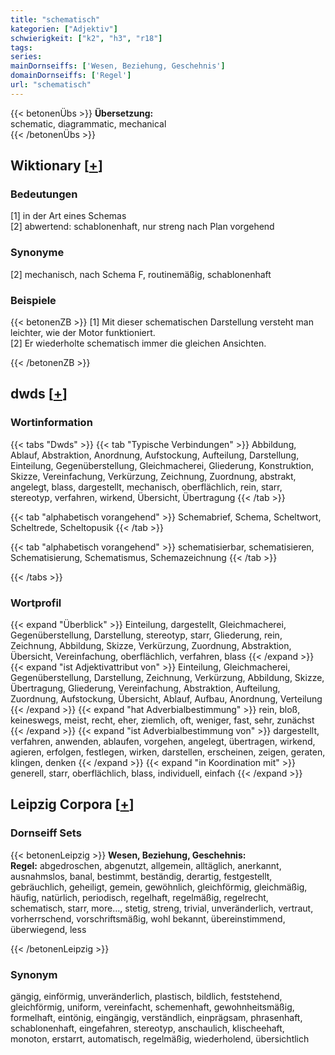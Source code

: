 ```yaml
---
title: "schematisch"
kategorien: ["Adjektiv"]
schwierigkeit: ["k2", "h3", "r18"]
tags:
series:
mainDornseiffs: ['Wesen, Beziehung, Geschehnis']
domainDornseiffs: ['Regel']
url: "schematisch"
---
```


{{< betonenÜbs >}}
**Übersetzung:**  
schematic, diagrammatic, mechanical  
{{< /betonenÜbs >}}

## Wiktionary [[+](https://de.wiktionary.org/wiki/schematisch)]

### Bedeutungen
[1] in der Art eines Schemas  
[2] abwertend: schablonenhaft, nur streng nach Plan vorgehend  

### Synonyme
[2] mechanisch, nach Schema F, routinemäßig, schablonenhaft  

### Beispiele
{{< betonenZB >}}
[1] Mit dieser schematischen Darstellung versteht man leichter, wie der Motor funktioniert.  
[2] Er wiederholte schematisch immer die gleichen Ansichten.  

{{< /betonenZB >}}


## dwds [[+](https://www.dwds.de/wb/schematisch)]

### Wortinformation
{{< tabs "Dwds" >}}
{{< tab "Typische Verbindungen" >}}
Abbildung, Ablauf, Abstraktion, Anordnung, Aufstockung, Aufteilung, Darstellung, Einteilung, Gegenüberstellung, Gleichmacherei, Gliederung, Konstruktion, Skizze, Vereinfachung, Verkürzung, Zeichnung, Zuordnung, abstrakt, angelegt, blass, dargestellt, mechanisch, oberflächlich, rein, starr, stereotyp, verfahren, wirkend, Übersicht, Übertragung
{{< /tab >}}

{{< tab "alphabetisch vorangehend" >}}
Schemabrief, Schema, Scheltwort, Scheltrede, Scheltopusik
{{< /tab >}}

{{< tab "alphabetisch vorangehend" >}}
schematisierbar, schematisieren, Schematisierung, Schematismus, Schemazeichnung
{{< /tab >}}

{{< /tabs >}}

### Wortprofil
{{< expand "Überblick" >}} Einteilung, dargestellt, Gleichmacherei, Gegenüberstellung, Darstellung, stereotyp, starr, Gliederung, rein, Zeichnung, Abbildung, Skizze, Verkürzung, Zuordnung, Abstraktion, Übersicht, Vereinfachung, oberflächlich, verfahren, blass {{< /expand >}}
{{< expand "ist Adjektivattribut von" >}} Einteilung, Gleichmacherei, Gegenüberstellung, Darstellung, Zeichnung, Verkürzung, Abbildung, Skizze, Übertragung, Gliederung, Vereinfachung, Abstraktion, Aufteilung, Zuordnung, Aufstockung, Übersicht, Ablauf, Aufbau, Anordnung, Verteilung {{< /expand >}}
{{< expand "hat Adverbialbestimmung" >}} rein, bloß, keineswegs, meist, recht, eher, ziemlich, oft, weniger, fast, sehr, zunächst {{< /expand >}}
{{< expand "ist Adverbialbestimmung von" >}} dargestellt, verfahren, anwenden, ablaufen, vorgehen, angelegt, übertragen, wirkend, agieren, erfolgen, festlegen, wirken, darstellen, erscheinen, zeigen, geraten, klingen, denken {{< /expand >}}
{{< expand "in Koordination mit" >}} generell, starr, oberflächlich, blass, individuell, einfach {{< /expand >}}

## Leipzig Corpora [[+](https://corpora.uni-leipzig.de/en/res?word=schematisch&corpusId=deu_newscrawl-public_2018)]

### Dornseiff Sets
{{< betonenLeipzig >}}
**Wesen, Beziehung, Geschehnis:**  
**Regel:** abgedroschen, abgenutzt, allgemein, alltäglich, anerkannt, ausnahmslos, banal, bestimmt, beständig, derartig, festgestellt, gebräuchlich, geheiligt, gemein, gewöhnlich, gleichförmig, gleichmäßig, häufig, natürlich, periodisch, regelhaft, regelmäßig, regelrecht, schematisch, starr, more..., stetig, streng, trivial, unveränderlich, vertraut, vorherrschend, vorschriftsmäßig, wohl bekannt, übereinstimmend, überwiegend, less  

{{< /betonenLeipzig >}}

### Synonym
gängig, einförmig, unveränderlich, plastisch, bildlich, feststehend, gleichförmig, uniform, vereinfacht, schemenhaft, gewohnheitsmäßig, formelhaft, eintönig, eingängig, verständlich, einprägsam, phrasenhaft, schablonenhaft, eingefahren, stereotyp, anschaulich, klischeehaft, monoton, erstarrt, automatisch, regelmäßig, wiederholend, übersichtlich

